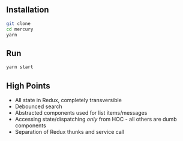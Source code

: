 ## Installation

```sh
git clone
cd mercury
yarn
```

## Run

```sh
yarn start
```

## High Points

* All state in Redux, completely transversible
* Debounced search
* Abstracted components used for list items/messages
* Accessing state/dispatching _only_ from HOC - all others are dumb components
* Separation of Redux thunks and service call
